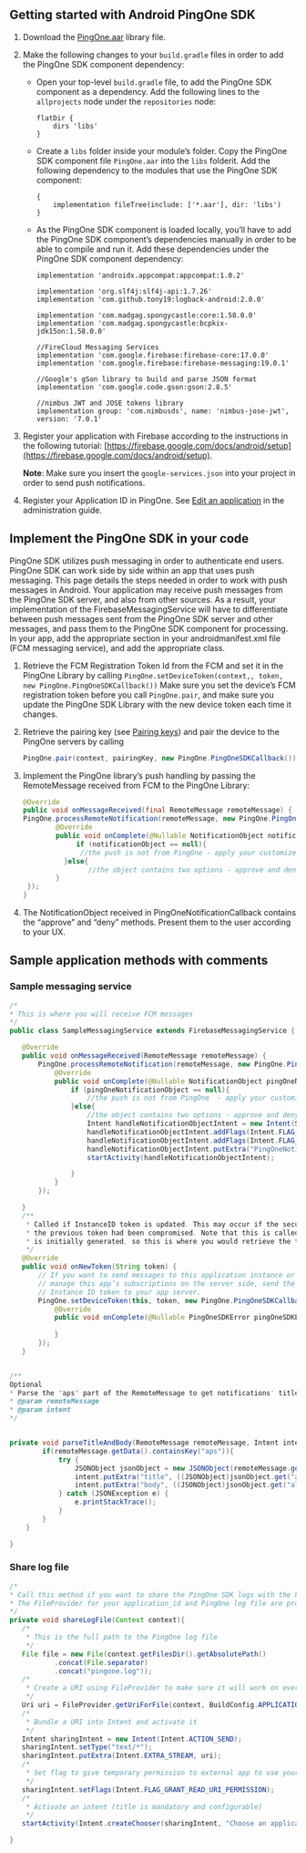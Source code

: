 ## Getting started with Android PingOne SDK


1. Download the [PingOne.aar](SDK/PingOne.aar) library file.

2. Make the following changes to your `build.gradle` files in order to add the PingOne SDK component dependency:
	* Open your top-level `build.gradle` file, to add the PingOne SDK component as a dependency. Add the following lines to the `allprojects` node under the `repositories` node:
	
	    ```
	    flatDir {
	        dirs 'libs'
	    }
	    ```
   
    * Create a `libs` folder inside your module’s folder. Copy the PingOne SDK component file `PingOne.aar` into the `libs` folderit. Add the following dependency to the modules that use the PingOne SDK component:

	    ```
	    {
	        implementation fileTree(include: ['*.aar'], dir: 'libs')
	    }
	    ```
   
    *  As the PingOne SDK component is loaded locally, you’ll have to add the PingOne SDK component’s dependencies manually in order to be able to compile and run it. Add these dependencies under the PingOne SDK component dependency:

		```
	    implementation 'androidx.appcompat:appcompat:1.0.2'
		
		implementation 'org.slf4j:slf4j-api:1.7.26'
		implementation 'com.github.tony19:logback-android:2.0.0'
		
		implementation 'com.madgag.spongycastle:core:1.58.0.0'
		implementation 'com.madgag.spongycastle:bcpkix-jdk15on:1.58.0.0'
		
		//FireCloud Messaging Services
		implementation 'com.google.firebase:firebase-core:17.0.0'
		implementation 'com.google.firebase:firebase-messaging:19.0.1'
		
		//Google's gSon library to build and parse JSON format
		implementation 'com.google.code.gson:gson:2.8.5'
		
		//nimbus JWT and JOSE tokens library
		implementation group: 'com.nimbusds', name: 'nimbus-jose-jwt', version: '7.0.1'
		
	    ```

3. Register your application with Firebase according to the instructions in the following tutorial: [https://firebase.google.com/docs/android/setup](https://firebase.google.com/docs/android/setup). 

	**Note**: Make sure you insert the `google-services.json` into your project in order to send push notifications.

4. Register your Application ID in PingOne. See [Edit an application](https://documentation.pingidentity.com/pingone/p14cAdminGuide/index.shtml#p1_t_editApplication.html) in the administration guide.


## Implement the PingOne SDK in your code

PingOne SDK utilizes push messaging in order to authenticate end users. PingOne SDK can work side by side within an app that uses push messaging. This page details the steps needed in order to work with push messages in Android. Your application may receive push messages from the PingOne SDK server, and also from other sources. As a result, your implementation of the FirebaseMessagingService will have to differentiate between push messages sent from the PingOne SDK server and other messages, and pass them to the PingOne SDK component for processing.
In your app, add the appropriate section in your androidmanifest.xml file (FCM messaging service), and add the appropriate class.

1. Retrieve the FCM Registration Token Id from the FCM and set it in the PingOne Library by calling `PingOne.setDeviceToken(context,, token, new PingOne.PingOneSDKCallback())`
Make sure you set the device’s FCM registration token before you call `PingOne.pair`, and make sure you update the PingOne SDK Library with the new device token each time it changes.


2. Retrieve the pairing key (see [Pairing keys](/{{pingoneApisPath}}/man/p1_Users/p1_PairingKeys/)) and pair the device to the PingOne servers by calling

	```java
	PingOne.pair(context, pairingKey, new PingOne.PingOneSDKCallback())
	```

3. Implement the PingOne library’s push handling by passing the RemoteMessage received from FCM to the PingOne Library: 

	```java
	@Override
	public void onMessageReceived(final RemoteMessage remoteMessage) {
	PingOne.processRemoteNotification(remoteMessage, new PingOne.PingOneNotificationCallback() {
	     	@Override
	     	public void onComplete(@Nullable NotificationObject notificationObject, PingOneSDKError error) {
	        	 if (notificationObject == null){
	           	  //the push is not from PingOne - apply your customized application logic
	       	  }else{
	            	//the object contains two options - approve and deny - present them to the user             
	     	}
	 });
	}
	```

4. The NotificationObject received in PingOneNotificationCallback contains the “approve” and “deny” methods. Present them to the user according to your UX.

## Sample application methods with comments

### Sample messaging service

```java
/*
* This is where you will receive FCM messages
*/
public class SampleMessagingService extends FirebaseMessagingService {

   @Override
   public void onMessageReceived(RemoteMessage remoteMessage) {
       PingOne.processRemoteNotification(remoteMessage, new PingOne.PingOneNotificationCallback() {
           @Override
           public void onComplete(@Nullable NotificationObject pingOneNotificationObject, PingOneSDKError error) {
               if (pingOneNotificationObject == null){
                   //the push is not from PingOne  - apply your customized application logic
               }else{
                   //the object contains two options - approve and deny - present them to the user
                   Intent handleNotificationObjectIntent = new Intent(SampleMessagingService.this, MainActivity.class);
                   handleNotificationObjectIntent.addFlags(Intent.FLAG_ACTIVITY_SINGLE_TOP);
                   handleNotificationObjectIntent.addFlags(Intent.FLAG_ACTIVITY_NEW_TASK);
                   handleNotificationObjectIntent.putExtra("PingOneNotification", pingOneNotificationObject);
                   startActivity(handleNotificationObjectIntent);

               }
           }
       });

   }
   /**
    * Called if InstanceID token is updated. This may occur if the security of
    * the previous token had been compromised. Note that this is called when the InstanceID token
    * is initially generated, so this is where you would retrieve the token.
    */
   @Override
   public void onNewToken(String token) {
       // If you want to send messages to this application instance or
       // manage this app’s subscriptions on the server side, send the
       // Instance ID token to your app server.
       PingOne.setDeviceToken(this, token, new PingOne.PingOneSDKCallback() {
           @Override
           public void onComplete(@Nullable PingOneSDKError pingOneSDKError) {
 
           }
       });
   }


/**
Optional
* Parse the "aps" part of the RemoteMessage to get notifications' title and body
* @param remoteMessage
* @param intent
*/


private void parseTitleAndBody(RemoteMessage remoteMessage, Intent intent){
        if(remoteMessage.getData().containsKey("aps")){
            try {
                JSONObject jsonObject = new JSONObject(remoteMessage.getData().get("aps"));
                intent.putExtra("title", ((JSONObject)jsonObject.get("alert")).get("title").toString());
                intent.putExtra("body", ((JSONObject)jsonObject.get("alert")).get("body").toString());
            } catch (JSONException e) {
                e.printStackTrace();
            }
        }
    }

}
```


### Share log file

```java
/*
* Call this method if you want to share the PingOne SDK logs with the PingOne support team.
* The FileProvider for your application_id and PingOne log file are provided by the SDK component.
*/
private void shareLogFile(Context context){
   /*
    * This is the full path to the PingOne log file
    */
   File file = new File(context.getFilesDir().getAbsolutePath()
           .concat(File.separator)
           .concat("pingone.log"));
   /*
    * Create a URI using FileProvider to make sure it will work on every Android version
    */
   Uri uri = FileProvider.getUriForFile(context, BuildConfig.APPLICATION_ID, file);
   /*
    * Bundle a URI into Intent and activate it
    */
   Intent sharingIntent = new Intent(Intent.ACTION_SEND);
   sharingIntent.setType("text/*");
   sharingIntent.putExtra(Intent.EXTRA_STREAM, uri);
   /*
    * Set flag to give temporary permission to external app to use your FileProvider
    */
   sharingIntent.setFlags(Intent.FLAG_GRANT_READ_URI_PERMISSION);
   /*
    * Activate an intent (title is mandatory and configurable)
    */
   startActivity(Intent.createChooser(sharingIntent, "Choose an application"));

}
```


